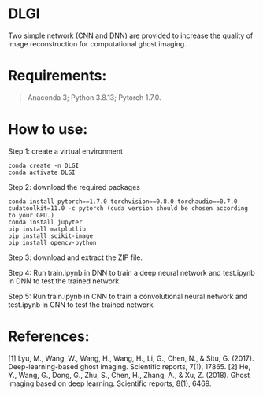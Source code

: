 # DLGI
Two simple network (CNN and DNN) are provided to increase the quality of image reconstruction for computational ghost imaging.

# Requirements: 

> Anaconda 3; Python 3.8.13; Pytorch 1.7.0.

# How to use:

Step 1: create a virtual environment
```
conda create -n DLGI
conda activate DLGI
```

Step 2: download the required packages
```
conda install pytorch==1.7.0 torchvision==0.8.0 torchaudio==0.7.0 cudatoolkit=11.0 -c pytorch (cuda version should be chosen according to your GPU.)
conda install jupyter
pip install matplotlib
pip install scikit-image
pip install opencv-python
```

Step 3: download and extract the ZIP file.

Step 4: Run train.ipynb in DNN to train a deep neural network and test.ipynb in DNN to test the trained network.

Step 5: Run train.ipynb in CNN to train a convolutional neural network and test.ipynb in CNN to test the trained network.

# References:
[1] Lyu, M., Wang, W., Wang, H., Wang, H., Li, G., Chen, N., & Situ, G. (2017). Deep-learning-based ghost imaging. Scientific reports, 7(1), 17865.
[2] He, Y., Wang, G., Dong, G., Zhu, S., Chen, H., Zhang, A., & Xu, Z. (2018). Ghost imaging based on deep learning. Scientific reports, 8(1), 6469.

